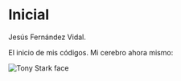 # Inicial
Jesús Fernández Vidal.

El inicio de mis códigos. Mi cerebro ahora mismo:

![Tony Stark face](https://qph.fs.quoracdn.net/main-qimg-37311978e05f3ef620ebaf5bc5c74562)
